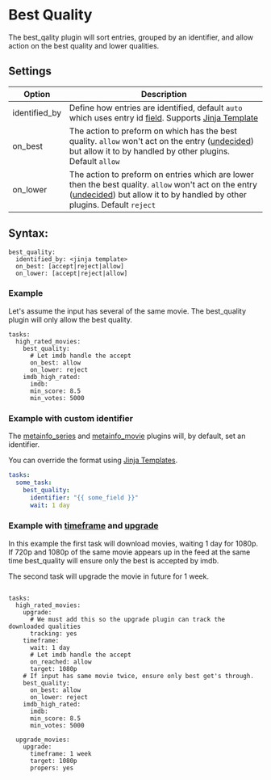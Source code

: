 # Best Quality
The best_qality plugin will sort entries, grouped by an identifier, and allow action on the best quality and lower qualities. 

## Settings

| **Option** | **Description** |
| --- | --- |
| identified_by | Define how entries are identified, default `auto` which uses entry id [field](https://flexget.com/Entry). Supports [Jinja Template](https://flexget.com/Jinja) |
| on_best | The action to preform on which has the best quality. `allow` won't act on the entry ([undecided](https://flexget.com/FilterOperations))  but allow it to by handled by other plugins. Default `allow` |
| on_lower | The action to preform on entries which are lower then the best quality. `allow` won't act on the entry ([undecided](https://flexget.com/FilterOperations))  but allow it to by handled by other plugins. Default `reject` |


## Syntax:

```
best_quality:
  identified_by: <jinja template>
  on_best: [accept|reject|allow]
  on_lower: [accept|reject|allow]
```

### Example
Let's assume the input has several of the same movie. The best_quality plugin will only allow the best quality.

```
tasks:
  high_rated_movies:
    best_quality:
      # Let imdb handle the accept
      on_best: allow
      on_lower: reject
    imdb_high_rated:
      imdb:
      min_score: 8.5
      min_votes: 5000
```

### Example with custom identifier
The [metainfo_series](https://flexget.com/Plugins/metainfo_series) and [metainfo_movie](https://flexget.com/Plugins/metainfo_movie) plugins will, by default, set an identifier.

You can override the format using [Jinja Templates](https://flexget.com/Jinja).

```yaml
tasks:
  some_task:
    best_quality:
      identifier: "{{ some_field }}"
      wait: 1 day
```

### Example with [timeframe](https://flexget.com/Plugins/timeframe) and [upgrade](https://flexget.com/Plugins/upgrade)

In this example the first task will download movies, waiting 1 day for 1080p. If 720p and 1080p of the same movie appears up in the feed at the same time best_quality will ensure only the best is accepted by imdb.

The second task will upgrade the movie in future for 1 week.

```

tasks:
  high_rated_movies:
    upgrade:
      # We must add this so the upgrade plugin can track the downloaded qualities
      tracking: yes
    timeframe:
      wait: 1 day
      # Let imdb handle the accept
      on_reached: allow
      target: 1080p
    # If input has same movie twice, ensure only best get's through.
    best_quality:
      on_best: allow
      on_lower: reject
    imdb_high_rated:
      imdb:
      min_score: 8.5
      min_votes: 5000

  upgrade_movies:
    upgrade:
      timeframe: 1 week
      target: 1080p
      propers: yes
```



